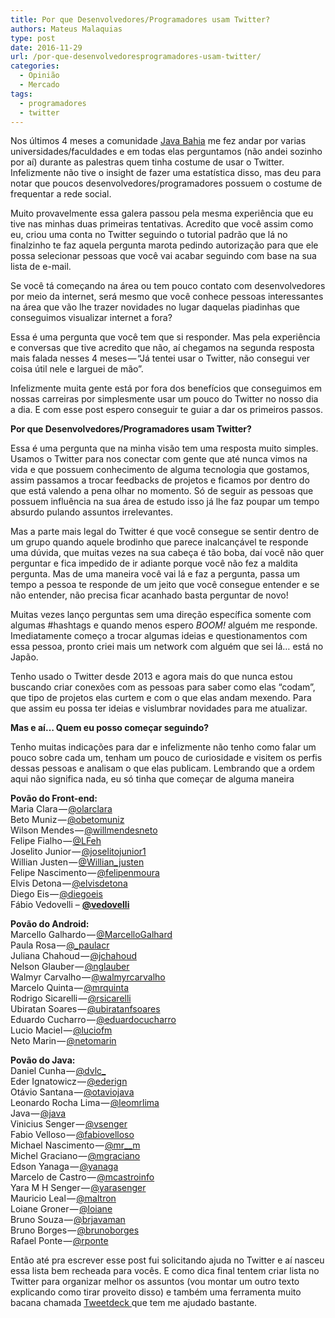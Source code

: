 ```yaml
---
title: Por que Desenvolvedores/Programadores usam Twitter?
authors: Mateus Malaquias
type: post
date: 2016-11-29
url: /por-que-desenvolvedoresprogramadores-usam-twitter/
categories:
  - Opinião
  - Mercado
tags:
  - programadores
  - twitter
---
```


<p class="graf graf--p graf--hasDropCapModel graf--hasDropCap">
  <span class="graf-dropCap">N</span>os últimos 4 meses a comunidade <a class="markup--anchor markup--p-anchor" href="https://twitter.com/javabahia" target="_blank">Java Bahia</a> me fez andar por varias universidades/faculdades e em todas elas perguntamos (não andei sozinho por aí) durante as palestras quem tinha costume de usar o Twitter. Infelizmente não tive o insight de fazer uma estatística disso, mas deu para notar que poucos desenvolvedores/programadores possuem o costume de frequentar a rede social.
</p>

<p class="graf graf--p">
  Muito provavelmente essa galera passou pela mesma experiência que eu tive nas minhas duas primeiras tentativas. Acredito que você assim como eu, criou uma conta no Twitter seguindo o tutorial padrão que lá no finalzinho te faz aquela pergunta marota pedindo autorização para que ele possa selecionar pessoas que você vai acabar seguindo com base na sua lista de e-mail.
</p>

<p class="graf graf--p">
  Se você tá começando na área ou tem pouco contato com desenvolvedores por meio da internet, será mesmo que você conhece pessoas interessantes na área que vão lhe trazer novidades no lugar daquelas piadinhas que conseguimos visualizar internet a fora?
</p>

<p class="graf graf--p">
  Essa é uma pergunta que você tem que si responder. Mas pela experiência e conversas que tive acredito que não, aí chegamos na segunda resposta mais falada nesses 4 meses — “Já tentei usar o Twitter, não consegui ver coisa útil nele e larguei de mão”.
</p>

<p class="graf graf--p">
  Infelizmente muita gente está por fora dos benefícios que conseguimos em nossas carreiras por simplesmente usar um pouco do Twitter no nosso dia a dia. E com esse post espero conseguir te guiar a dar os primeiros passos.
</p>

<p class="graf graf--p">
  <strong class="markup--strong markup--p-strong">Por que Desenvolvedores/Programadores usam Twitter?</strong>
</p>

<p class="graf graf--p">
  Essa é uma pergunta que na minha visão tem uma resposta muito simples. Usamos o Twitter para nos conectar com gente que até nunca vimos na vida e que possuem conhecimento de alguma tecnologia que gostamos, assim passamos a trocar feedbacks de projetos e ficamos por dentro do que está valendo a pena olhar no momento. Só de seguir as pessoas que possuem influência na sua área de estudo isso já lhe faz poupar um tempo absurdo pulando assuntos irrelevantes.
</p>

<p class="graf graf--p">
  Mas a parte mais legal do Twitter é que você consegue se sentir dentro de um grupo quando aquele brodinho que parece inalcançável te responde uma dúvida, que muitas vezes na sua cabeça é tão boba, daí você não quer perguntar e fica impedido de ir adiante porque você não fez a maldita pergunta. Mas de uma maneira você vai lá e faz a pergunta, passa um tempo a pessoa te responde de um jeito que você consegue entender e se não entender, não precisa ficar acanhado basta perguntar de novo!
</p>

<p class="graf graf--p">
  Muitas vezes lanço perguntas sem uma direção específica somente com algumas #hashtags e quando menos espero <em class="markup--em markup--p-em">BOOM! </em>alguém me responde. Imediatamente começo a trocar algumas ideias e questionamentos com essa pessoa, pronto criei mais um network com alguém que sei lá… está no Japão.
</p>

<p class="graf graf--p">
  Tenho usado o Twitter desde 2013 e agora mais do que nunca estou buscando criar conexões com as pessoas para saber como elas “codam”, que tipo de projetos elas curtem e com o que elas andam mexendo. Para que assim eu possa ter ideias e vislumbrar novidades para me atualizar.
</p>

<p class="graf graf--p">
  <strong class="markup--strong markup--p-strong">Mas e aí… Quem eu posso começar seguindo?</strong>
</p>

<p class="graf graf--p">
  Tenho muitas indicações para dar e infelizmente não tenho como falar um pouco sobre cada um, tenham um pouco de curiosidade e visitem os perfis dessas pessoas e analisam o que elas publicam. Lembrando que a ordem aqui não significa nada, eu só tinha que começar de alguma maneira
</p>

<p class="graf graf--p">
  <strong class="markup--strong markup--p-strong">Povão do Front-end:</strong><br /> Maria Clara — <a class="markup--anchor markup--p-anchor" title="Twitter profile for @olarclara" href="http://twitter.com/olarclara" target="_blank">@olarclara</a><br /> Beto Muniz — <a class="markup--anchor markup--p-anchor" title="Twitter profile for @obetomuniz" href="http://twitter.com/obetomuniz" target="_blank">@obetomuniz</a><br /> Wilson Mendes — <a class="markup--anchor markup--p-anchor" title="Twitter profile for @willmendesneto" href="http://twitter.com/willmendesneto" target="_blank">@willmendesneto</a><br /> Felipe Fialho — <a class="markup--anchor markup--p-anchor" title="Twitter profile for @LFeh" href="http://twitter.com/LFeh" target="_blank">@LFeh</a><br /> Joselito Junior — <a class="markup--anchor markup--p-anchor" title="Twitter profile for @joselitojunior1" href="http://twitter.com/joselitojunior1" target="_blank">@joselitojunior1</a><br /> Willian Justen — <a class="markup--anchor markup--p-anchor" title="Twitter profile for @Willian_justen" href="http://twitter.com/Willian_justen" target="_blank">@Willian_justen</a><br /> Felipe Nascimento — <a class="markup--anchor markup--p-anchor" title="Twitter profile for @felipenmoura" href="http://twitter.com/felipenmoura" target="_blank">@felipenmoura</a><br /> Elvis Detona — <a class="markup--anchor markup--p-anchor" title="Twitter profile for @elvisdetona" href="http://twitter.com/elvisdetona" target="_blank">@elvisdetona</a><br /> Diego Eis — <a href="https://twitter.com/diegoeis">@diegoeis</a><br /> Fábio Vedovelli &#8211; <strong><a class="ProfileHeaderCard-screennameLink u-linkComplex js-nav" href="https://twitter.com/vedovelli">@<span class="u-linkComplex-target">vedovelli</span></a></strong>
</p>

<p class="graf graf--p">
  <strong class="markup--strong markup--p-strong">Povão do Android:</strong><br /> Marcello Galhardo — <a class="markup--anchor markup--p-anchor" title="Twitter profile for @MarcelloGalhard" href="http://twitter.com/MarcelloGalhard" target="_blank">@MarcelloGalhard</a><br /> Paula Rosa — <a class="markup--anchor markup--p-anchor" title="Twitter profile for @_paulacr" href="http://twitter.com/_paulacr" target="_blank">@_paulacr</a><br /> Juliana Chahoud — <a class="markup--anchor markup--p-anchor" title="Twitter profile for @jchahoud" href="http://twitter.com/jchahoud" target="_blank">@jchahoud</a><br /> Nelson Glauber — <a class="markup--anchor markup--p-anchor" title="Twitter profile for @nglauber" href="http://twitter.com/nglauber" target="_blank">@nglauber</a><br /> Walmyr Carvalho — <a class="markup--anchor markup--p-anchor" title="Twitter profile for @walmyrcarvalho" href="http://twitter.com/walmyrcarvalho" target="_blank">@walmyrcarvalho</a><br /> Marcelo Quinta — <a class="markup--anchor markup--p-anchor" title="Twitter profile for @mrquinta" href="http://twitter.com/mrquinta" target="_blank">@mrquinta</a><br /> Rodrigo Sicarelli — <a class="markup--anchor markup--p-anchor" title="Twitter profile for @rsicarelli" href="http://twitter.com/rsicarelli" target="_blank">@rsicarelli</a><br /> Ubiratan Soares — <a class="markup--anchor markup--p-anchor" title="Twitter profile for @ubiratanfsoares" href="http://twitter.com/ubiratanfsoares" target="_blank">@ubiratanfsoares</a><br /> Eduardo Cucharro — <a class="markup--anchor markup--p-anchor" title="Twitter profile for @eduardocucharro" href="http://twitter.com/eduardocucharro" target="_blank">@eduardocucharro</a><br /> Lucio Maciel — <a class="markup--anchor markup--p-anchor" title="Twitter profile for @luciofm" href="http://twitter.com/luciofm" target="_blank">@luciofm</a><br /> Neto Marin — <a class="markup--anchor markup--p-anchor" title="Twitter profile for @netomarin" href="http://twitter.com/netomarin" target="_blank">@netomarin</a>
</p>

<p class="graf graf--p">
  <strong class="markup--strong markup--p-strong">Povão do Java:</strong><br /> Daniel Cunha — <a class="markup--anchor markup--p-anchor" title="Twitter profile for @dvlc_" href="http://twitter.com/dvlc_" target="_blank">@dvlc_</a><br /> Eder Ignatowicz — <a class="markup--anchor markup--p-anchor" title="Twitter profile for @ederign" href="http://twitter.com/ederign" target="_blank">@ederign</a><br /> Otávio Santana — <a class="markup--anchor markup--p-anchor" title="Twitter profile for @otaviojava" href="http://twitter.com/otaviojava" target="_blank">@otaviojava</a><br /> Leonardo Rocha Lima — <a class="markup--anchor markup--p-anchor" title="Twitter profile for @leomrlima" href="http://twitter.com/leomrlima" target="_blank">@leomrlima</a><br /> Java — <a class="markup--anchor markup--p-anchor" title="Twitter profile for @java" href="http://twitter.com/java" target="_blank">@java</a><br /> Vinicius Senger — <a class="markup--anchor markup--p-anchor" title="Twitter profile for @vsenger" href="http://twitter.com/vsenger" target="_blank">@vsenger</a><br /> Fabio Velloso — <a class="markup--anchor markup--p-anchor" title="Twitter profile for @fabiovelloso" href="http://twitter.com/fabiovelloso" target="_blank">@fabiovelloso</a><br /> Michael Nascimento — <a class="markup--anchor markup--p-anchor" title="Twitter profile for @mr__m" href="http://twitter.com/mr__m" target="_blank">@mr__m</a><br /> Michel Graciano — <a class="markup--anchor markup--p-anchor" title="Twitter profile for @mgraciano" href="http://twitter.com/mgraciano" target="_blank">@mgraciano</a><br /> Edson Yanaga — <a class="markup--anchor markup--p-anchor" title="Twitter profile for @yanaga" href="http://twitter.com/yanaga" target="_blank">@yanaga</a><br /> Marcelo de Castro — <a class="markup--anchor markup--p-anchor" title="Twitter profile for @mcastroinfo" href="http://twitter.com/mcastroinfo" target="_blank">@mcastroinfo</a><br /> Yara M H Senger — <a class="markup--anchor markup--p-anchor" title="Twitter profile for @yarasenger" href="http://twitter.com/yarasenger" target="_blank">@yarasenger</a><br /> Mauricio Leal — <a class="markup--anchor markup--p-anchor" title="Twitter profile for @maltron" href="http://twitter.com/maltron" target="_blank">@maltron</a><br /> Loiane Groner — <a class="markup--anchor markup--p-anchor" title="Twitter profile for @loiane" href="http://twitter.com/loiane" target="_blank">@loiane</a><br /> Bruno Souza — <a class="markup--anchor markup--p-anchor" title="Twitter profile for @brjavaman" href="http://twitter.com/brjavaman" target="_blank">@brjavaman</a><br /> Bruno Borges — <a class="markup--anchor markup--p-anchor" title="Twitter profile for @brunoborges" href="http://twitter.com/brunoborges" target="_blank">@brunoborges</a><br /> Rafael Ponte — <a class="markup--anchor markup--p-anchor" title="Twitter profile for @rponte" href="http://twitter.com/rponte" target="_blank">@rponte</a>
</p>

<p class="graf graf--p">
  Então até pra escrever esse post fui solicitando ajuda no Twitter e aí nasceu essa lista bem recheada para vocês. E como dica final tentem criar lista no Twitter para organizar melhor os assuntos (vou montar um outro texto explicando como tirar proveito disso) e também uma ferramenta muito bacana chamada <a class="markup--anchor markup--p-anchor" href="https://tweetdeck.twitter.com/" target="_blank">Tweetdeck </a>que tem me ajudado bastante.
</p>